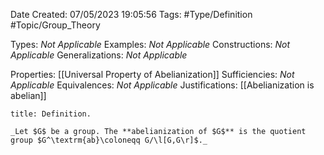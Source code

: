<div class="topSpace"></div>

Date Created: 07/05/2023 19:05:56
Tags: #Type/Definition #Topic/Group_Theory

Types: _Not Applicable_
Examples: _Not Applicable_
Constructions: _Not Applicable_
Generalizations: _Not Applicable_

Properties: [[Universal Property of Abelianization]]
Sufficiencies: _Not Applicable_
Equivalences: _Not Applicable_
Justifications: [[Abelianization is abelian]]

``` ad-Definition
title: Definition.

_Let $G$ be a group. The **abelianization of $G$** is the quotient group $G^\textrm{ab}\coloneqq G/\l[G,G\r]$._

```
